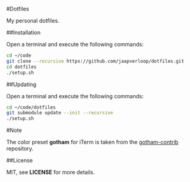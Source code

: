 #Dotfiles

My personal dotfiles.


##Installation

Open a terminal and execute the following commands:

```sh
cd ~/code
git clone --recursive https://github.com/jaapverloop/dotfiles.git
cd dotfiles
./setup.sh
```


##Updating

Open a terminal and execute the following commands:

```sh
cd ~/code/dotfiles
git submodule update --init --recursive
./setup.sh
```


#Note

The color preset **gotham** for iTerm is taken from the [gotham-contrib] repository.


##License

MIT, see **LICENSE** for more details.


[gotham-contrib]: https://github.com/whatyouhide/gotham-contrib
